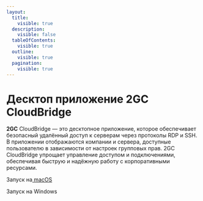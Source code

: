 ```yaml
---
layout:
  title:
    visible: true
  description:
    visible: false
  tableOfContents:
    visible: true
  outline:
    visible: true
  pagination:
    visible: true
---
```


# Десктоп приложение 2GC CloudBridge

**2GC** CloudBridge — это десктопное приложение, которое обеспечивает безопасный удалённый доступ к серверам через протоколы RDP и SSH. В приложении отображаются компании и сервера, доступные пользователю в зависимости от настроек групповых прав. 2GC CloudBridge упрощает управление доступом и подключениями, обеспечивая быструю и надёжную работу с корпоративными ресурсами.

Запуск на[ macOS](vkhod-v-programmu-2gc-business.md)

Запуск на Windows

